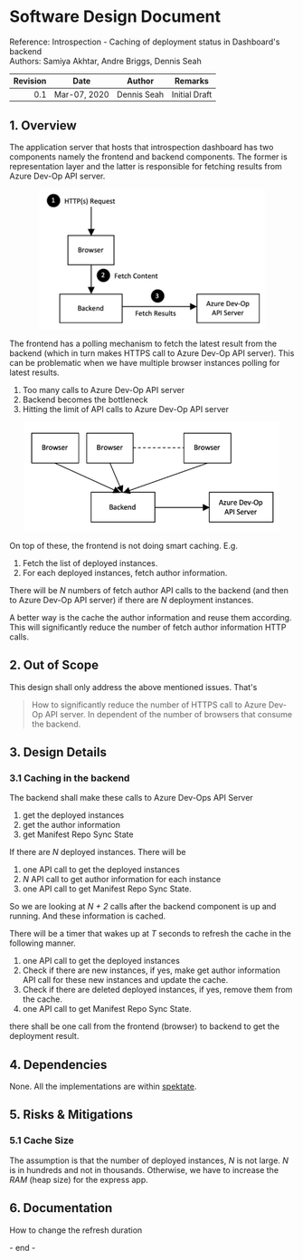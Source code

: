 # Software Design Document

Reference: Introspection - Caching of deployment status in Dashboard's backend <br>
Authors: Samiya Akhtar, Andre Briggs, Dennis Seah

| Revision | Date         | Author      | Remarks                                |
| -------: | ------------ | ----------- | -------------------------------------- |
|      0.1 | Mar-07, 2020 | Dennis Seah | Initial Draft                          |


## 1. Overview
The application server that hosts that introspection dashboard has two components namely the frontend and backend components. The former is representation layer and the latter is responsible for fetching results from Azure Dev-Op API server.

<p style="text-align:center">
<img src="azureAPICalls.png" style="width:400px; height:auto">
</p>

The frontend has a polling mechanism to fetch the latest result from the backend (which in turn makes HTTPS call to Azure Dev-Op API server). This can be problematic when we have multiple browser instances polling for latest results.
1. Too many calls to Azure Dev-Op API server
2. Backend becomes the bottleneck
3. Hitting the limit of API calls to Azure Dev-Op API server

<p style="text-align:center">
<img src="multipleBrowsersToBackend.png" style="width:450px; height:auto">
</p>

On top of these, the frontend is not doing smart caching. E.g.
1. Fetch the list of deployed instances.
2. For each deployed instances, fetch author information.

There will be _N_ numbers of fetch author API calls to the backend (and then to Azure Dev-Op API server) if there are _N_ deployment instances.

A better way is the cache the author information and reuse them according. This will significantly reduce the number of fetch author information HTTP calls.


## 2. Out of Scope

This design shall only address the above mentioned issues. That's 
> How to significantly reduce the number of HTTPS call to Azure Dev-Op API server. In dependent of the number of browsers that consume the backend.

## 3. Design Details

### 3.1 Caching in the backend
The backend shall make these calls to Azure Dev-Ops API Server
1. get the deployed instances
2. get the author information
3. get Manifest Repo Sync State

If there are _N_ deployed instances. There will be 
1. one API call to get the deployed instances
2. _N_ API call to get author information for each instance
3. one API call to get Manifest Repo Sync State.

So we are looking at <i>N + 2</i> calls after the backend component is up and running. And these information is cached.

There will be a timer that wakes up at _T_ seconds to refresh the cache in the following manner.
1. one API call to get the deployed instances
2. Check if there are new instances, if yes, make get author information API call for these new instances and update the cache.
3. Check if there are deleted deployed instances, if yes, remove them from the cache.
4. one API call to get Manifest Repo Sync State.

there shall be one call from the frontend (browser) to backend to get the deployment result.

## 4. Dependencies

None. All the implementations are within
[spektate](https://github.com/microsoft/spektate).

## 5. Risks & Mitigations

### 5.1 Cache Size
The assumption is that the number of deployed instances, _N_ is not large. _N_ is in hundreds and not in thousands. Otherwise, we have to increase the _RAM_ (heap size) for the express app. 

## 6. Documentation
How to change the refresh duration

\- end -
